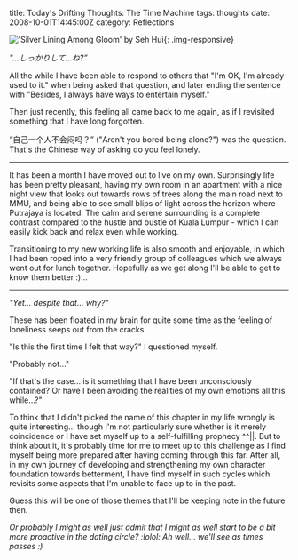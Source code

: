 title: Today's Drifting Thoughts: The Time Machine
tags: thoughts
date: 2008-10-01T14:45:00Z
category: Reflections

!['Silver Lining Among Gloom' by Seh Hui](http://img.photobucket.com/albums/v95/seh_hui/livejournal/SilverLiningAmongGloom.jpg){: .img-responsive}

*"…しっかりして…ね?”*

All the while I have been able to respond to others that "I'm OK, I'm already used to it." when being asked that question, and later ending the sentence with "Besides, I always have ways to entertain myself."

Then just recently, this feeling all came back to me again, as if I revisited something that I have long forgotten.

“自己一个人不会闷吗？” ("Aren't you bored being alone?") was the question. That's the Chinese way of asking do you feel lonely.

---

It has been a month I have moved out to live on my own. Surprisingly life has been pretty pleasant, having my own room in an apartment with a nice night view that looks out towards rows of trees along the main road next to MMU, and being able to see small blips of light across the horizon where Putrajaya is located. The calm and serene surrounding is a complete contrast compared to the hustle and bustle of Kuala Lumpur - which I can easily kick back and relax even while working.

Transitioning to my new working life is also smooth and enjoyable, in which I had been roped into a very friendly group of colleagues which we always went out for lunch together. Hopefully as we get along I'll be able to get to know them better :)…

---

*"Yet… despite that… why?"*

These has been floated in my brain for quite some time as the feeling of loneliness seeps out from the cracks.

"Is this the first time I felt that way?" I questioned myself.

"Probably not…"

"If that's the case… is it something that I have been unconsciously contained? Or have I been avoiding the realities of my own emotions all this while…?"

To think that I didn't picked the name of this chapter in my life wrongly is quite interesting… though I'm not particularly sure whether is it merely coincidence or I have set myself up to a self-fulfilling prophecy ^^||. But to think about it, it's probably time for me to meet up to this challenge as I find myself being more prepared after having coming through this far. After all, in my own journey of developing and strengthening my own character foundation towards betterment, I have find myself in such cycles which revisits some aspects that I'm unable to face up to in the past.

Guess this will be one of those themes that I'll be keeping note in the future then.

*Or probably I might as well just admit that I might as well start to be a bit more proactive in the dating circle? :lolol: Ah well… we'll see as times passes :)*
